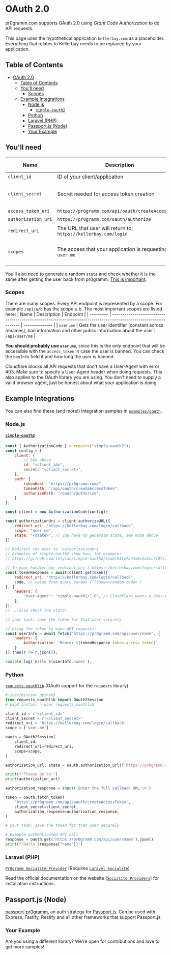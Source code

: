 # OAuth 2.0
pr0gramm.com supports OAuth 2.0 using *Grant Code Authorization* to do API requests.

This page uses the hypothetical application `kellerbay.com` as a placeholder.
Everything that relates to Kellerbay needs to be replaced by your application.

## Table of Contents
- [OAuth 2.0](#oauth-20)
	- [Table of Contents](#table-of-contents)
	- [You'll need](#youll-need)
		- [Scopes](#scopes)
	- [Example Integrations](#example-integrations)
		- [Node.js](#nodejs)
			- [`simple-oauth2`](#simple-oauth2)
		- [Python](#python)
		- [Laravel (PHP)](#laravel-php)
		- [Passport.js (Node)](#passportjs-node)
		- [Your Example](#your-example)

## You'll need
| Name                | Description                                                     | Where to get                                      | Secret? | Format        | Remarks |
| ------------------- | --------------------------------------------------------------- | ------------------------------------------------- | ------- | ------------- | ------- |
| `client_id`         | ID of your client/application                                   | [/contact](https://pr0gramm.com/contact) | No      | `^\d+$`       |         |
| `client_secret`     | Secret needed for access token creation                         | Comes along with `client_id`                      | Yes!    | `^[0-9a-f]+$` |         |
| `access_token_uri`  | `https://pr0gramm.com/api/oauth/createAccessToken`              | <--                                               | No      | URL           |         |
| `authorization_uri` | `https://pr0gramm.com/oauth/authorize`                          | <--                                               | No      | URL           |         |
| `redirect_uri`      | The URL that user will return to; `https://kellerbay.com/login` | Your choice                                       | No      | URL           |         |
| `scopes`            | The access that your application is requesting; e.g. `user.me`  | Your choice, see below                            | No      |               |         |


You'll also need to generate a random `state` and check whether it is the same after getting the user back from pr0gramm. [This is important](https://stackoverflow.com/questions/26132066).

### Scopes
There are many scopes. Every API endpoint is represented by a scope. For example `/api/a/b` has the scope `a.b`. The most important scopes are listed here:
| Name      | Description                                                                                                     | Endpoint       |
| --------- | --------------------------------------------------------------------------------------------------------------- | -------------- |
| `user.me` | Gets the user identifier (constant across renames), ban information and other public information about the user | `/api/user/me` |

**You should probably use `user.me`**, since this is the only endpoint that will be accessible with the `access_token` in case the user is banned.
You can check the `banInfo` field if and how long the user is banned.

Cloudflare blocks all API requests that don't have a User-Agent with error 403. Make sure to specify a User-Agent header when doing requests. This also applies to the OAuth library you are using.
You don't need to supply a valid browser agent, just be honest about what your application is doing.

## Example Integrations
You can also find these (and more!) integration samples in [`examples/oauth`](examples/oauth).
### Node.js

#### [`simple-oauth2`](https://www.npmjs.com/package/simple-oauth2)
```js
const { AuthorizationCode } = require("simple-oauth2");
const config = {
	client: {
		// See above
		id: "<client_id>",
		secret: "<client_secret>",
	},
	auth: {
		tokenHost: "https://pr0gramm.com/",
		tokenPath: "/api/oauth/createAccessToken",
		authorizePath: "/oauth/authorize",
	}
};

const client = new AuthorizationCode(config);

const authorizationUri = client.authorizeURL({
	redirect_uri: "https://kellerbay.com/login/callback",
	scope: "user.me",
	state: "<state>", // you have to generate state, see note above
});

// Redirect the user to `authorizationUri`
// Examples of simple-oauth2 show how, for example:
// https://github.com/lelylan/simple-oauth2/blob/511e7a44a8e2a2cc7f07ca435e0130d0e3a401c2/example/github.js

// In your handler for redirect_uri (`https://kellerbay.com/login/callback?code=<random-code>`):
const tokenResponse = await client.getToken({
	redirect_uri: "https://kellerbay.com/login/callback",
	code, // value from query params (`?code=<random-code>`)
}, {
	headers: {
		"User-Agent": "simple-oauth2/1.0", // Cloudflare wants a User-Agent, otherwise they will block this request with 403
	},
});
// ...also check the state!

// your task: save the token for that user securely

// Using the token to make API requests:
const userInfo = await fetch("https://pr0gramm.com/api/user/name", {
	headers: {
		Authorization: `Bearer ${tokenResponse.token.access_token}`
	}
}).then(r => r.json());

console.log(`Hallo ${userInfo.name}`);
```

### Python
[`requests-oauthlib`](https://github.com/requests/requests-oauthlib) (OAuth support for the `requests` library)
```py
#!/usr/bin/env python3
from requests_oauthlib import OAuth2Session
# pip3 install --user requests_oauthlib

client_id = r'<client_id>'
client_secret = r'<client_secret>'
redirect_uri = 'https://kellerbay.com/login/callback'
scope = ['user.me']

oauth = OAuth2Session(
	client_id,
	redirect_uri=redirect_uri,
	scope=scope,
)

authorization_url, state = oauth.authorization_url(f'https://pr0gramm.com/oauth/authorize')

print(f'Please go to:')
print(authorization_url)

authorization_response = input('Enter the full callback URL:\n')

token = oauth.fetch_token(
	'https://pr0gramm.com/api/oauth/createAccessToken',
	client_secret=client_secret,
	authorization_response=authorization_response,
)

# your task: save the token for that user securely

# Example authenticated API call
response = oauth.get('https://pr0gramm.com/api/user/name').json()
print(f'Hallo {response["name"]}')
```

### Laravel (PHP)

[`Pr0gramm Socialite Provider`](https://github.com/SocialiteProviders/Providers/tree/master/src/Pr0gramm) (Requires [`Laravel Socialite`](https://laravel.com/docs/9.x/socialite))

Read the official documentation on the website ([`Socialite Providers`](https://socialiteproviders.com/Pr0gramm/)) for installation instructions.

## Passport.js (Node)
[passport-pr0gramm](https://github.com/holzmaster/passport-pr0gramm), an auth strategy for [Passport.js](https://www.passportjs.org/). Can be used with Express, Fastify, Restify and all other frameworks that support Passport.js.

### Your Example
Are you using a different library? We're open for contributions and love to get more samples!
